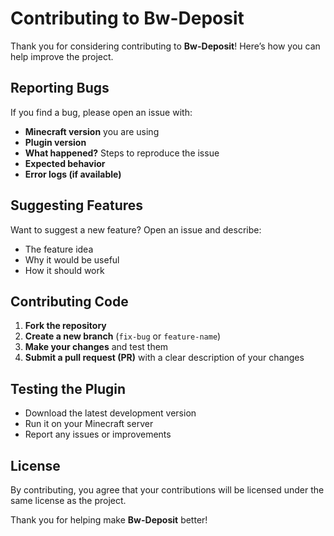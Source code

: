 # Contributing to Bw-Deposit

Thank you for considering contributing to **Bw-Deposit**! Here’s how you can help improve the project.

## Reporting Bugs
If you find a bug, please open an issue with:
- **Minecraft version** you are using
- **Plugin version**
- **What happened?** Steps to reproduce the issue
- **Expected behavior**
- **Error logs (if available)**

## Suggesting Features
Want to suggest a new feature? Open an issue and describe:
- The feature idea
- Why it would be useful
- How it should work

## Contributing Code
1. **Fork the repository**
2. **Create a new branch** (`fix-bug` or `feature-name`)
3. **Make your changes** and test them
4. **Submit a pull request (PR)** with a clear description of your changes

## Testing the Plugin
- Download the latest development version
- Run it on your Minecraft server
- Report any issues or improvements

## License
By contributing, you agree that your contributions will be licensed under the same license as the project.

Thank you for helping make **Bw-Deposit** better! 

